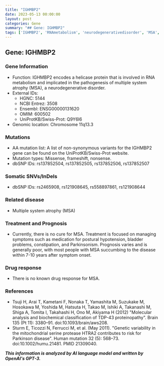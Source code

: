```yaml
---
title: "IGHMBP2"
date: 2023-05-13 00:00:00
layout: post
categories: Gene
summary: "## Gene: IGHMBP2"
tags: ['IGHMBP2', 'RNAmetabolism', 'neurodegenerativedisorder', 'MSA', 'mutation', 'somaticvariants', 'treatment', 'prognosis']
---
```


## Gene: IGHMBP2

### Gene Information
- Function: IGHMBP2 encodes a helicase protein that is involved in RNA metabolism and implicated in the pathogenesis of multiple system atrophy (MSA), a neurodegenerative disorder. 
- External IDs: 
    - HGNC: 5144
    - NCBI Entrez: 3508
    - Ensembl: ENSG00000131620
    - OMIM: 600502
    - UniProtKB/Swiss-Prot: Q9Y6I6
- Genomic location: Chromosome 11q13.3

### Mutations
- AA mutation list: A list of non-synonymous variants for the IGHMBP2 gene can be found on the UniProtKB/Swiss-Prot website.
- Mutation types: Missense, frameshift, nonsense.
- dbSNP IDs: rs137852504, rs137852505, rs137852506, rs137852507

### Somatic SNVs/InDels
- dbSNP IDs: rs2465908, rs121908645, rs558897861, rs121908644

### Related disease
- Multiple system atrophy (MSA)

### Treatment and Prognosis
- Currently, there is no cure for MSA. Treatment is focused on managing symptoms such as medication for postural hypotension, bladder problems, constipation, and Parkinsonism. Prognosis varies and is generally poor, with most people with MSA succumbing to the disease within 7-10 years after symptom onset.

### Drug response
- There is no known drug response for MSA.

### References
- Tsuji H, Arai T, Kametani F, Nonaka T, Yamashita M, Suzukake M, Hosokawa M, Yoshida M, Hatsuta H, Takao M, Ishiki A, Takanashi M, Shiga A, Tomita I, Takahashi H, Ono M, Akiyama H (2012) "Molecular analysis and biochemical classification of TDP-43 proteinopathy". Brain 135 (Pt 11): 3380–91. doi:10.1093/brain/aws208.
- Sturm E, Ticozzi N, Ferrucci M, et al. (May 2011). "Genetic variability in the mitochondrial serine protease HTRA2 contributes to risk for Parkinson disease". Human mutation 32 (5): 568–73. doi:10.1002/humu.21481. PMID 21309040.

**_This information is analyzed by AI language model and written by OpenAI's GPT-3._**